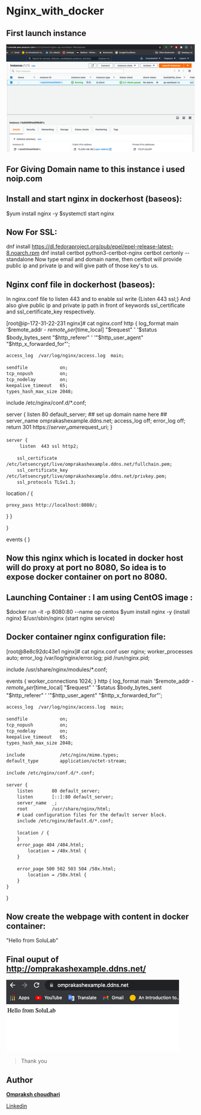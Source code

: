# Nginx_with_docker


## First launch instance

 ![m](1.png)

## For Giving Domain name to this instance i used noip.com


## Install and start nginx in  dockerhost (baseos):
$yum install nginx -y
$systemctl start nginx



## Now For SSL:

dnf install https://dl.fedoraproject.org/pub/epel/epel-release-latest-8.noarch.rpm
dnf install certbot python3-certbot-nginx
certbot certonly --standalone
Now type email and domain name, then certbot will provide public ip and private ip and will give path of those key's to us.



## Nginx conf file in dockerhost (baseos):

In nginx.conf file to listen 443 and to enable ssl write {Listen 443 ssl;}
And also give public ip and private ip path in front of keywords ssl_certificate and ssl_certificate_key respectively.


[root@ip-172-31-22-231 nginx]# cat nginx.conf
http {
    log_format  main  '$remote_addr - $remote_user [$time_local] "$request" '
                      '$status $body_bytes_sent "$http_referer" '
                      '"$http_user_agent" "$http_x_forwarded_for"';

    access_log  /var/log/nginx/access.log  main;

    sendfile            on;
    tcp_nopush          on;
    tcp_nodelay         on;
    keepalive_timeout   65;
    types_hash_max_size 2048;

 include /etc/nginx/conf.d/*.conf;

server {
      listen 80 default_server;
      ## set up domain name here ##
      server_name omprakashexample.ddns.net;
      access_log off;
      error_log off;
      return      301 https://$server_name$request_uri;
}

    server {
         listen  443 ssl http2; 

        ssl_certificate /etc/letsencrypt/live/omprakashexample.ddns.net/fullchain.pem;
        ssl_certificate_key /etc/letsencrypt/live/omprakashexample.ddns.net/privkey.pem; 
        ssl_protocols TLSv1.3;
location / {

    proxy_pass http://localhost:8080/;        
}
}

}

events { }



## Now this nginx which is located in docker host will do proxy at port no 8080, So idea is to expose docker container on port no 8080.



## Launching Container  : I am using CentOS image :
$docker run -it -p 8080:80 --name op centos
$yum install nginx -y              (install nginx)
$/usr/sbin/nginx                      (start nginx service)


## Docker container nginx configuration file:
[root@8e8c92dc43e1 nginx]# cat nginx.conf
user nginx;
worker_processes auto;
error_log /var/log/nginx/error.log;
pid /run/nginx.pid;

include /usr/share/nginx/modules/*.conf;

events {
    worker_connections 1024;
}
http {
    log_format  main  '$remote_addr - $remote_user [$time_local] "$request" '
                      '$status $body_bytes_sent "$http_referer" '
                      '"$http_user_agent" "$http_x_forwarded_for"';

    access_log  /var/log/nginx/access.log  main;

    sendfile            on;
    tcp_nopush          on;
    tcp_nodelay         on;
    keepalive_timeout   65;
    types_hash_max_size 2048;

    include             /etc/nginx/mime.types;
    default_type        application/octet-stream;

    include /etc/nginx/conf.d/*.conf;

    server {
        listen       80 default_server;
        listen       [::]:80 default_server;
        server_name  _;
        root         /usr/share/nginx/html;
        # Load configuration files for the default server block.
        include /etc/nginx/default.d/*.conf;

        location / {
        }
        error_page 404 /404.html;
            location = /40x.html {
        }

        error_page 500 502 503 504 /50x.html;
            location = /50x.html {
        }
    }
}
 

## Now create the webpage with content in docker container:
"Hello from SoluLab"


## Final ouput of http://omprakashexample.ddns.net/


 ![m](2.png)


>Thank you  
  
## Author
[**Ompraksh choudhari**](https://github.com/Omprakash50)
   
   [Linkedin](https://www.linkedin.com/in/omprakash-choudhari-252027196)
